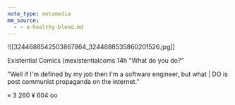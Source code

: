 ```yaml
---
note_type: metamedia
mm_source:
  - - a-healthy-blend.md
---
```


![[3244688542503867864_3244688535860201526.jpg]]

Existential Comics (mexistentialcoms 14h
"What do you do?"

"Well if I'm defined by my job then I'm a software
engineer, but what | DO is post communist
propaganda on the internet."

« 3 260 ¥ 604 oo

